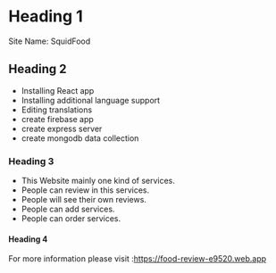 # Heading 1
Site Name: SquidFood


## Heading 2
* Installing React app
* Installing additional language support
* Editing translations
* create firebase app
* create express server
* create mongodb data collection


### Heading 3
* This Website mainly one kind of services. 
* People can review in this services.
* People will see their own reviews.
* People can add services.
* People can order services.

#### Heading 4
For more information please visit :https://food-review-e9520.web.app